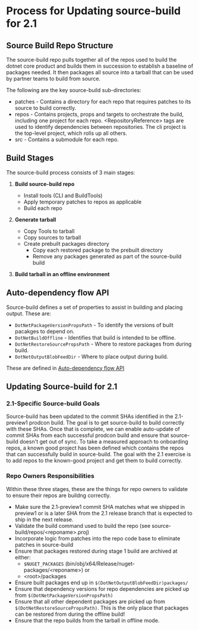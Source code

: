 # Process for Updating source-build for 2.1

## Source Build Repo Structure

The source-build repo pulls together all of the repos used to build the dotnet core product and builds them in succession to establish a baseline of packages needed.  It then packages all source into a tarball that can be used by partner teams to build from source.

The following are the key source-build sub-directories:

* patches - Contains a directory for each repo that requires patches to its source to build correctly.
* repos - Contains projects, props and targets to orchestrate the build, including one project for each repo.  \<RepositoryReference> tags are used to identify dependencies between repositories.  The cli project is the top-level project, which rolls up all others.
* src - Contains a submodule for each repo.

## Build Stages

The source-build process consists of 3 main stages:

1. **Build source-build repo**

    * Install tools (CLI and BuildTools)
    * Apply temporary patches to repos as applicable
    * Build each repo

1. **Generate tarball**
    * Copy Tools to tarball
    * Copy sources to tarball
    * Create prebuilt packages directory
        * Copy each restored package to the prebuilt directory
        * Remove any packages generated as part of the source-build build

1. **Build tarball in an offline environment**

## Auto-dependency flow API

Source-build defines a set of properties to assist in building and placing output.  These are:

* `DotNetPackageVersionPropsPath` - To identify the versions of built pacakges to depend on.
* `DotNetBuildOffline` - Identifies that build is intended to be offline.
* `DotNetRestoreSourcePropsPath` - Where to restore packages from during build.
* `DotNetOutputBlobFeedDir` - Where to place output during build.

These are defined in [Auto-dependency flow API](https://github.com/dotnet/source-build/blob/dev/release/2.1/Documentation/auto-dependency-flow/api.md)

## Updating Source-build for 2.1

### 2.1-Specific Source-build Goals

Source-build has been updated to the commit SHAs identified in the 2.1-preview1 prodcon build.  The goal is to get source-build to build correctly with these SHAs.  Once that is complete, we can enable auto-update of commit SHAs from each successful prodcon build and ensure that source-build doesn't get out of sync.  To take a measured approach to onboarding repos, a known good project has been defined which contains the repos that can successfully build in source-build.  The goal with the 2.1 exercise is to add repos to the known-good project and get them to build correctly.

### Repo Owners Responsibilities

Within these three stages, these are the things for repo owners to validate to ensure their repos are buildng correctly.

* Make sure the 2.1-preview1 commit SHA matches what we shipped in preview1 or is a later SHA from the 2.1 release branch that is expected to ship in the next release.
* Validate the build command used to build the repo (see source-build/repos/\<reponame>.proj)
* Incorporate logic from patches into the repo code base to eliminate patches in source-build
* Ensure that packages restored during stage 1 build are archived at either:
  * `$NUGET_PACKAGES` (bin/obj/x64/Release/nuget-packages/\<reponame>) or
  * \<root>/packages
* Ensure built packages end up in `$(DotNetOutputBlobFeedDir)packages/`
* Ensure that dependency versions for repo dependencies are picked up from `$(DotNetPackageVersionPropsPath)`
* Ensure that all other dependent packages are picked up from `$(DotNetRestoreSourcePropsPath)`.  This is the only place that packages can be restored from during the offline build!
* Ensure that the repo builds from the tarball in offline mode.
